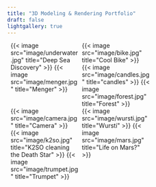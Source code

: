 ```yaml
---
title: "3D Modeling & Rendering Portfolio"
draft: false
lightgallery: true
---
```


<style>

.page {
    width: 90%;
    max-width: 100%;
}   

.row {
  display: flex;
  flex-wrap: wrap;
  padding: 0 4px;
}

.column {
  flex: 22%;
  max-width: 25%;
  padding: 0 4px;
}

.column img {
  margin-top: 8px;
  vertical-align: middle;
  width: 100%;
}

.lg-sub-html {
  display: none;
}

@media screen and (max-width: 1100px) {
  .column {
    flex: 32%;
    max-width: 32%;
  }
}

@media screen and (max-width: 800px) {
  .column {
    flex: 48%;
    max-width: 48%;
  }
}

@media screen and (max-width: 600px) {
  .column {
    flex: 100%;
    max-width: 100%;
  }
}
</style>

<div class="row">
  <div class="column">
    {{< image src="image/underwater.jpg" title="Deep Sea Discovery" >}}
    {{< image src="image/menger.jpg" title="Menger" >}}
  </div>
  <div class="column">
    {{< image src="image/bike.jpg" title="Cool Bike" >}}
    {{< image src="image/candles.jpg" title="candles" >}}
    {{< image src="image/forest.jpg" title="Forest" >}}
  </div>
  <div class="column">
    {{< image src="image/camera.jpg" title="Camera" >}}
    {{< image src="image/k2so.jpg" title="K2SO cleaning the Death Star" >}}
    {{< image src="image/trumpet.jpg" title="Trumpet" >}}
  </div>
  <div class="column">
    {{< image src="image/wursti.jpg" title="Wursti" >}}
    {{< image src="image/mars.jpg" title="Life on Mars?" >}}
  </div>
</div>
